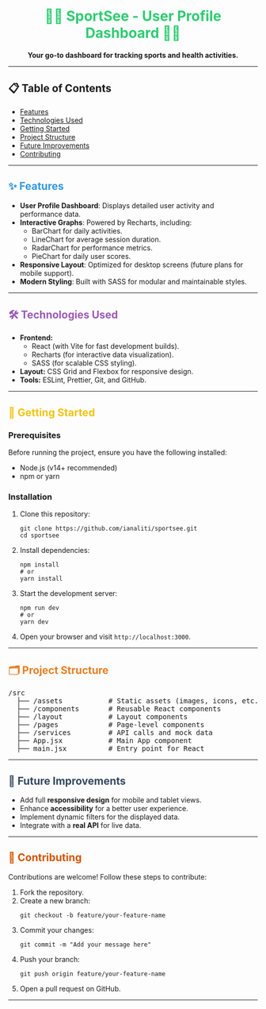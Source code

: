 <h1 align="center" style="color: #2ecc71;">🏋️‍♂️ SportSee - User Profile Dashboard 🏋️‍♀️</h1>

<p align="center">
  <strong>Your go-to dashboard for tracking sports and health activities.</strong>
</p>

---

<h2>📋 Table of Contents</h2>

<ul>
  <li><a href="#features">Features</a></li>
  <li><a href="#technologies-used">Technologies Used</a></li>
  <li><a href="#getting-started">Getting Started</a></li>
  <li><a href="#project-structure">Project Structure</a></li>
  <li><a href="#future-improvements">Future Improvements</a></li>
  <li><a href="#contributing">Contributing</a></li>
</ul>

---

<h2 id="features" style="color: #3498db;">✨ Features</h2>

<ul>
  <li><strong>User Profile Dashboard</strong>: Displays detailed user activity and performance data.</li>
  <li><strong>Interactive Graphs</strong>: Powered by Recharts, including:
    <ul>
      <li>BarChart for daily activities.</li>
      <li>LineChart for average session duration.</li>
      <li>RadarChart for performance metrics.</li>
      <li>PieChart for daily user scores.</li>
    </ul>
  </li>
  <li><strong>Responsive Layout</strong>: Optimized for desktop screens (future plans for mobile support).</li>
  <li><strong>Modern Styling</strong>: Built with SASS for modular and maintainable styles.</li>
</ul>

---

<h2 id="technologies-used" style="color: #9b59b6;">🛠 Technologies Used</h2>

<ul>
  <li><strong>Frontend:</strong>
    <ul>
      <li>React (with Vite for fast development builds).</li>
      <li>Recharts (for interactive data visualization).</li>
      <li>SASS (for scalable CSS styling).</li>
    </ul>
  </li>
  <li><strong>Layout:</strong> CSS Grid and Flexbox for responsive design.</li>
  <li><strong>Tools:</strong> ESLint, Prettier, Git, and GitHub.</li>
</ul>

---

<h2 id="getting-started" style="color: #f1c40f;">📂 Getting Started</h2>

<h3>Prerequisites</h3>
<p>Before running the project, ensure you have the following installed:</p>
<ul>
  <li>Node.js (v14+ recommended)</li>
  <li>npm or yarn</li>
</ul>

<h3>Installation</h3>
<ol>
  <li>Clone this repository:</li>
  <pre><code>git clone https://github.com/ianaliti/sportsee.git
cd sportsee</code></pre>
  <li>Install dependencies:</li>
  <pre><code>npm install
# or
yarn install</code></pre>
  <li>Start the development server:</li>
  <pre><code>npm run dev
# or
yarn dev</code></pre>
  <li>Open your browser and visit <code>http://localhost:3000</code>.</li>
</ol>

---

<h2 id="project-structure" style="color: #e67e22;">🗂 Project Structure</h2>

<pre>
/src
  ├── /assets           # Static assets (images, icons, etc.)
  ├── /components       # Reusable React components
  ├── /layout           # Layout components
  ├── /pages            # Page-level components
  ├── /services         # API calls and mock data
  ├── App.jsx           # Main App component
  ├── main.jsx          # Entry point for React
</pre>

---

<h2 id="future-improvements" style="color: #34495e;">🚧 Future Improvements</h2>

<ul>
  <li>Add full <strong>responsive design</strong> for mobile and tablet views.</li>
  <li>Enhance <strong>accessibility</strong> for a better user experience.</li>
  <li>Implement dynamic filters for the displayed data.</li>
  <li>Integrate with a <strong>real API</strong> for live data.</li>
</ul>

---

<h2 id="contributing" style="color: #d35400;">🤝 Contributing</h2>

<p>Contributions are welcome! Follow these steps to contribute:</p>
<ol>
  <li>Fork the repository.</li>
  <li>Create a new branch:
    <pre><code>git checkout -b feature/your-feature-name</code></pre>
  </li>
  <li>Commit your changes:
    <pre><code>git commit -m "Add your message here"</code></pre>
  </li>
  <li>Push your branch:
    <pre><code>git push origin feature/your-feature-name</code></pre>
  </li>
  <li>Open a pull request on GitHub.</li>
</ol>

---

